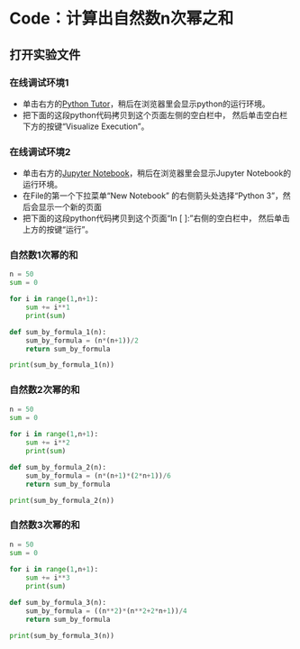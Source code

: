 # Code：计算出自然数n次幂之和

## 打开实验文件

### 在线调试环境1 

- 单击右方的[Python Tutor](https://pythontutor.com/visualize.html#mode=edit)，稍后在浏览器里会显示python的运行环境。
- 把下面的这段python代码拷贝到这个页面左侧的空白栏中， 然后单击空白栏下方的按键“Visualize Execution”。

### 在线调试环境2

- 单击右方的[Jupyter Notebook](https://mybinder.org/v2/gh/ipython/ipython-in-depth/master?filepath=binder/Index.ipynb)，稍后在浏览器里会显示Jupyter Notebook的运行环境。
- 在File的第一个下拉菜单“New Notebook” 的右侧箭头处选择“Python 3”，然后会显示一个新的页面
- 把下面的这段python代码拷贝到这个页面“In [ ]:”右侧的空白栏中， 然后单击上方的按键“运行”。

### 自然数1次幂的和

```python
n = 50
sum = 0

for i in range(1,n+1):
    sum += i**1
    print(sum)

def sum_by_formula_1(n):
    sum_by_formula = (n*(n+1))/2
    return sum_by_formula

print(sum_by_formula_1(n))
```

### 自然数2次幂的和

```python
n = 50
sum = 0
    
for i in range(1,n+1):
    sum += i**2
    print(sum)    

def sum_by_formula_2(n):
    sum_by_formula = (n*(n+1)*(2*n+1))/6
    return sum_by_formula

print(sum_by_formula_2(n))  
```

### 自然数3次幂的和

```python
n = 50
sum = 0
    
for i in range(1,n+1):
    sum += i**3
    print(sum)    

def sum_by_formula_3(n):
    sum_by_formula = ((n**2)*(n**2+2*n+1))/4
    return sum_by_formula

print(sum_by_formula_3(n))    
```



